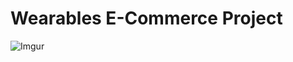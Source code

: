 # Wearables E-Commerce Project

![Imgur]([https://imgur.com/tuQAFl4.png](https://imgur.com/a/tuQAFl4))
